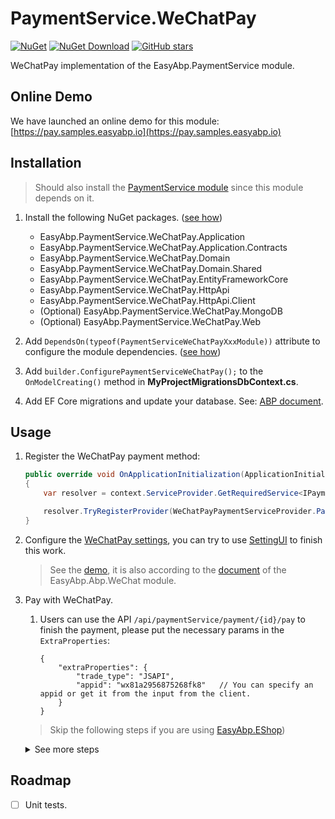 # PaymentService.WeChatPay

[![NuGet](https://img.shields.io/nuget/v/EasyAbp.PaymentService.WeChatPay.Domain.Shared.svg?style=flat-square)](https://www.nuget.org/packages/EasyAbp.PaymentService.WeChatPay.Domain.Shared)
[![NuGet Download](https://img.shields.io/nuget/dt/EasyAbp.PaymentService.WeChatPay.Domain.Shared.svg?style=flat-square)](https://www.nuget.org/packages/EasyAbp.PaymentService.WeChatPay.Domain.Shared)
[![GitHub stars](https://img.shields.io/github/stars/EasyAbp/PaymentService.WeChatPay?style=social)](https://www.github.com/EasyAbp/PaymentService.WeChatPay)

WeChatPay implementation of the EasyAbp.PaymentService module.

## Online Demo

We have launched an online demo for this module: [https://pay.samples.easyabp.io](https://pay.samples.easyabp.io)

## Installation

> Should also install the [PaymentService module](/modules/PaymentService/README.md#getting-started) since this module depends on it.

1. Install the following NuGet packages. ([see how](https://github.com/EasyAbp/EasyAbpGuide/blob/master/How-To.md#add-nuget-packages))

    * EasyAbp.PaymentService.WeChatPay.Application
    * EasyAbp.PaymentService.WeChatPay.Application.Contracts
    * EasyAbp.PaymentService.WeChatPay.Domain
    * EasyAbp.PaymentService.WeChatPay.Domain.Shared
    * EasyAbp.PaymentService.WeChatPay.EntityFrameworkCore
    * EasyAbp.PaymentService.WeChatPay.HttpApi
    * EasyAbp.PaymentService.WeChatPay.HttpApi.Client
    * (Optional) EasyAbp.PaymentService.WeChatPay.MongoDB
    * (Optional) EasyAbp.PaymentService.WeChatPay.Web

1. Add `DependsOn(typeof(PaymentServiceWeChatPayXxxModule))` attribute to configure the module dependencies. ([see how](https://github.com/EasyAbp/EasyAbpGuide/blob/master/How-To.md#add-module-dependencies))

1. Add `builder.ConfigurePaymentServiceWeChatPay();` to the `OnModelCreating()` method in **MyProjectMigrationsDbContext.cs**.

1. Add EF Core migrations and update your database. See: [ABP document](https://docs.abp.io/en/abp/latest/Tutorials/Part-1?UI=MVC#add-new-migration-update-the-database).

## Usage

1. Register the WeChatPay payment method:
    ```csharp
    public override void OnApplicationInitialization(ApplicationInitializationContext context)
    {
        var resolver = context.ServiceProvider.GetRequiredService<IPaymentServiceResolver>();

        resolver.TryRegisterProvider(WeChatPayPaymentServiceProvider.PaymentMethod, typeof(WeChatPayPaymentServiceProvider));
    }
    ```
    
2. Configure the [WeChatPay settings](https://github.com/EasyAbp/PaymentService/blob/master/modules/EasyAbp.PaymentService.WeChatPay/src/EasyAbp.PaymentService.WeChatPay.Domain/EasyAbp/PaymentService/WeChatPay/Settings/WeChatPaySettings.cs), you can try to use [SettingUI](https://github.com/EasyAbp/Abp.SettingUi) to finish this work.
    > See the [demo](https://github.com/EasyAbp/PaymentService/blob/master/samples/PaymentServiceSample/aspnet-core/src/PaymentServiceSample.Web/appsettings.json), it is also according to the [document](https://github.com/EasyAbp/Abp.WeChat/blob/master/doc/WeChatPay.md) of the EasyAbp.Abp.WeChat module.

3. Pay with WeChatPay.
    1. Users can use the API `/api/paymentService/payment/{id}/pay` to finish the payment, please put the necessary params in the `ExtraProperties`:
    
        ```
        {
            "extraProperties": {
                "trade_type": "JSAPI",
                "appid": "wx81a2956875268fk8"   // You can specify an appid or get it from the input from the client.
            }
        }
        ```

    > Skip the following steps if you are using [EasyAbp.EShop](https://github.com/EasyAbp/EShop))

    <details>
    <summary>See more steps</summary>

    2. Create a payment with the payment method `WeChatPay`.
        > Other modules or apps that depend on PaymentService module should create payments via distributed events.

        <details>
        <summary>See sample code</summary>

        ```csharp
        await _distributedEventBus.PublishAsync(new CreatePaymentEto
        {
            TenantId = CurrentTenant.Id,
            UserId = CurrentUser.GetId(),
            PaymentMethod = "WeChatPay",   // Should specify the payment method as "WeChatPay"
            Currency = "CNY",   // Should always be "CNY"
            PaymentItems = orders.Select(order => new CreatePaymentItemEto
            {
                ItemType = "MyCustomKeyword", // It is just a sample and you can customize it yourself
                ItemKey = order.Id,
                Currency = "CNY",
                OriginalPaymentAmount = order.Price
            }).ToList()
        });
        ```
        > please refer to the [usage in EShop](https://github.com/EasyAbp/EShop/blob/dev/modules/EasyAbp.EShop.Payments/src/EasyAbp.EShop.Payments.Application/EasyAbp/EShop/Payments/Payments/PaymentAppService.cs)
        </details>

    3. Handle the payment created distributed event to get and remember the `PaymentId`.
        <details>
        <summary>See sample code</summary>

        ```csharp
        public class MyCustomPaymentCreatedEventHandler : IDistributedEventHandler<EntityCreatedEto<PaymentEto>>, ITransientDependency
        {
            [UnitOfWork(isTransactional: true)]
            public virtual async Task HandleEventAsync(EntityCreatedEto<PaymentEto> eventData)
            {
                foreach (var item in eventData.Entity.PaymentItems.Where(item => item.ItemType == "MyCustomKeyword"))
                {
                    // Persistence the PaymentId of the ongoing payment, so user can get it in some way.
                }
            }
        }
        ```
        > please refer to the [usage in EShop](https://github.com/EasyAbp/EShop/blob/dev/modules/EasyAbp.EShop.Orders/src/EasyAbp.EShop.Orders.Domain/EasyAbp/EShop/Orders/Orders/OrderPaymentCreatedEventHandler.cs)
        </details>

    4. Handle the payment canceled distributed event to clear the remembered the `PaymentId`.
        <details>
        <summary>See sample code</summary>

        ```csharp
        public class MyCustomPaymentCanceledEventHandler : IDistributedEventHandler<PaymentCanceledEto>, ITransientDependency
        {
            [UnitOfWork(isTransactional: true)]
            public virtual async Task HandleEventAsync(PaymentCanceledEto payment)
            {
                foreach (var item in payment.PaymentItems.Where(item => item.ItemType == "MyCustomKeyword"))
                {
                    // Remove the remembered PaymentId.
                }
            }
        }
        ```
        > please refer to the [usage in EShop](https://github.com/EasyAbp/EShop/blob/dev/modules/EasyAbp.EShop.Orders/src/EasyAbp.EShop.Orders.Domain/EasyAbp/EShop/Orders/Orders/OrderPaymentCanceledEventHandler.cs)
        </details>

    5. Handle the payment completed distributed event:
        <details>
        <summary>See sample code</summary>

        ```csharp
        public class MyCustomPaymentCompletedEventHandler : IDistributedEventHandler<PaymentCompletedEto>, ITransientDependency
        {
            [UnitOfWork(isTransactional: true)]
            public virtual async Task HandleEventAsync(PaymentCompletedEto payment)
            {
                foreach (var item in payment.PaymentItems.Where(item => item.ItemType == "MyCustomKeyword"))
                {
                    // Maybe you can automatically send out the goods to the customer here.
                }
            }
        }
        ```
        > please refer to the [usage in EShop](https://github.com/EasyAbp/EShop/blob/dev/modules/EasyAbp.EShop.Orders/src/EasyAbp.EShop.Orders.Domain/EasyAbp/EShop/Orders/Orders/OrderPaymentCompletedEventHandler.cs)
        </details>
    </details>

## Roadmap

- [ ] Unit tests.
